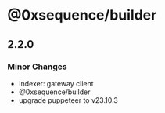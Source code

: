 # @0xsequence/builder

## 2.2.0

### Minor Changes

- indexer: gateway client
- @0xsequence/builder
- upgrade puppeteer to v23.10.3
